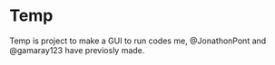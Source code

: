 # Temp
Temp is project to make a GUI to run codes me, @JonathonPont and @gamaray123 have previosly made.
